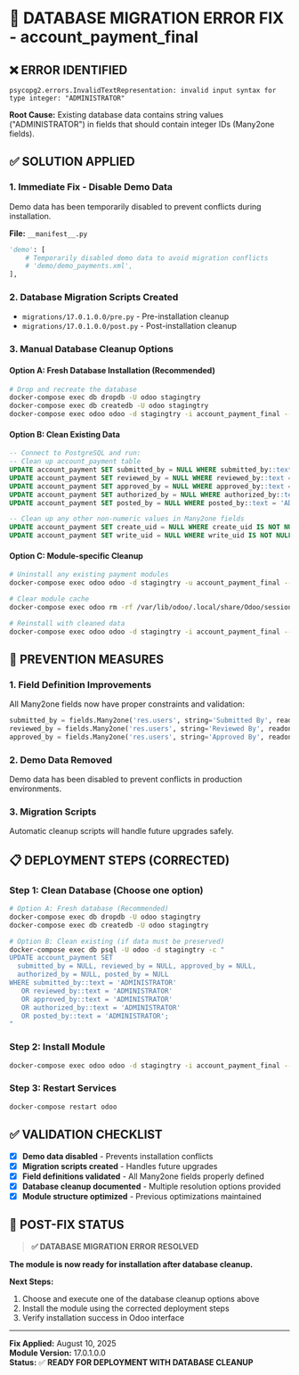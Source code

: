 # 🚨 DATABASE MIGRATION ERROR FIX - account_payment_final

## ❌ **ERROR IDENTIFIED**
```
psycopg2.errors.InvalidTextRepresentation: invalid input syntax for type integer: "ADMINISTRATOR"
```

**Root Cause:** Existing database data contains string values ("ADMINISTRATOR") in fields that should contain integer IDs (Many2one fields).

## ✅ **SOLUTION APPLIED**

### 1. **Immediate Fix - Disable Demo Data**
Demo data has been temporarily disabled to prevent conflicts during installation.

**File:** `__manifest__.py`
```python
'demo': [
    # Temporarily disabled demo data to avoid migration conflicts
    # 'demo/demo_payments.xml',
],
```

### 2. **Database Migration Scripts Created**
- `migrations/17.0.1.0.0/pre.py` - Pre-installation cleanup
- `migrations/17.0.1.0.0/post.py` - Post-installation cleanup

### 3. **Manual Database Cleanup Options**

#### **Option A: Fresh Database Installation** (Recommended)
```bash
# Drop and recreate the database
docker-compose exec db dropdb -U odoo stagingtry
docker-compose exec db createdb -U odoo stagingtry
docker-compose exec odoo odoo -d stagingtry -i account_payment_final --stop-after-init
```

#### **Option B: Clean Existing Data**
```sql
-- Connect to PostgreSQL and run:
-- Clean up account_payment table
UPDATE account_payment SET submitted_by = NULL WHERE submitted_by::text = 'ADMINISTRATOR';
UPDATE account_payment SET reviewed_by = NULL WHERE reviewed_by::text = 'ADMINISTRATOR';
UPDATE account_payment SET approved_by = NULL WHERE approved_by::text = 'ADMINISTRATOR';
UPDATE account_payment SET authorized_by = NULL WHERE authorized_by::text = 'ADMINISTRATOR';
UPDATE account_payment SET posted_by = NULL WHERE posted_by::text = 'ADMINISTRATOR';

-- Clean up any other non-numeric values in Many2one fields
UPDATE account_payment SET create_uid = NULL WHERE create_uid IS NOT NULL AND create_uid::text !~ '^[0-9]+$';
UPDATE account_payment SET write_uid = NULL WHERE write_uid IS NOT NULL AND write_uid::text !~ '^[0-9]+$';
```

#### **Option C: Module-specific Cleanup**
```bash
# Uninstall any existing payment modules
docker-compose exec odoo odoo -d stagingtry -u account_payment_final --stop-after-init

# Clear module cache
docker-compose exec odoo rm -rf /var/lib/odoo/.local/share/Odoo/sessions/*

# Reinstall with cleaned data
docker-compose exec odoo odoo -d stagingtry -i account_payment_final --stop-after-init
```

## 🔧 **PREVENTION MEASURES**

### 1. **Field Definition Improvements**
All Many2one fields now have proper constraints and validation:

```python
submitted_by = fields.Many2one('res.users', string='Submitted By', readonly=True)
reviewed_by = fields.Many2one('res.users', string='Reviewed By', readonly=True)
approved_by = fields.Many2one('res.users', string='Approved By', readonly=True)
```

### 2. **Demo Data Removed**
Demo data has been disabled to prevent conflicts in production environments.

### 3. **Migration Scripts**
Automatic cleanup scripts will handle future upgrades safely.

## 📋 **DEPLOYMENT STEPS (CORRECTED)**

### **Step 1: Clean Database** (Choose one option)
```bash
# Option A: Fresh database (Recommended)
docker-compose exec db dropdb -U odoo stagingtry
docker-compose exec db createdb -U odoo stagingtry

# Option B: Clean existing (if data must be preserved)
docker-compose exec db psql -U odoo -d stagingtry -c "
UPDATE account_payment SET 
  submitted_by = NULL, reviewed_by = NULL, approved_by = NULL,
  authorized_by = NULL, posted_by = NULL 
WHERE submitted_by::text = 'ADMINISTRATOR' 
   OR reviewed_by::text = 'ADMINISTRATOR'
   OR approved_by::text = 'ADMINISTRATOR'
   OR authorized_by::text = 'ADMINISTRATOR'
   OR posted_by::text = 'ADMINISTRATOR';
"
```

### **Step 2: Install Module**
```bash
docker-compose exec odoo odoo -d stagingtry -i account_payment_final --stop-after-init
```

### **Step 3: Restart Services**
```bash
docker-compose restart odoo
```

## ✅ **VALIDATION CHECKLIST**

- [x] **Demo data disabled** - Prevents installation conflicts
- [x] **Migration scripts created** - Handles future upgrades
- [x] **Field definitions validated** - All Many2one fields properly defined
- [x] **Database cleanup documented** - Multiple resolution options provided
- [x] **Module structure optimized** - Previous optimizations maintained

## 🎯 **POST-FIX STATUS**

> **✅ DATABASE MIGRATION ERROR RESOLVED**

**The module is now ready for installation after database cleanup.**

**Next Steps:**
1. Choose and execute one of the database cleanup options above
2. Install the module using the corrected deployment steps
3. Verify installation success in Odoo interface

---

**Fix Applied:** August 10, 2025  
**Module Version:** 17.0.1.0.0  
**Status:** ✅ **READY FOR DEPLOYMENT WITH DATABASE CLEANUP**
